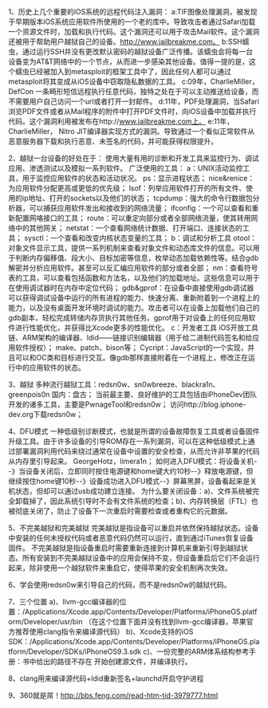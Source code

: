 1、历史上几个重要的iOS系统的远程代码注入漏洞：
	a:TIF图像处理漏洞，被发现于早期版本iOS系统应用软件所使用的一个老的库中。导致攻击者通过Safari加载一个资源文件时，加载和执行代码。这个漏洞还可以用于攻击Mail软件。这个漏洞还被用于帮助用户越狱自己的设备。http://www.jailbreakme.com。
	b:SSH蠕虫，通过运行SSH并没有更改默认密码的越狱设备广泛传播。该蠕虫会将每一台设备变为AT&T网络中的一个节点，从而进一步感染其他设备。值得一提的是，这个蠕虫已经被加入到metasploit的框架工具中了，因此任何人都可以通过metasploit将其变成从iOS设备中窃取隐私数据的工具。
	c:09年，CharlieMiller，DefCon 一条畸形短信远程执行任意代码，独特之处在于可以主动推送给设备，而不需要用户自己访问一个url或者打开一封邮件。
	d:11年，PDF处理漏洞，当Safari浏览PDF文件或者从Mail程序的附件中打开PDF文件时，向iOS设备中加载并执行代码。这个漏洞利用被发布在http://www.jailbreakme.com上。
	e:11年，CharlieMiller， Nitro JIT编译器实现方式的漏洞。导致通过一个看似正常软件从恶意服务器下载和执行恶意、未签名的代码，并可能获得权限提升。

2、越狱一台设备的好处在于：
	使用大量有用的诊断和开发工具来监控行为、调试应用、渗透测试以及模拟一系列软件。
	广泛使用的工具：
	  a：UNIX活动监控工具，用于监控应用软件的状态和活动状况。
		ps：显示进程状态；
		nice&renice：为应用软件分配更高或更低的优先级；
		lsof：列举应用软件打开的所有文件、使用的ip地址、打开的sockets以及他们的状态；
		tcpdump：强大的命令行数据包分析器，可以捕获应用软件发出和接收到的网络流量；
		ifconfig：一个可以查看和重新配置网咯接口的工具；
		route：可以重定向部分或者全部网络流量，使其转用网络中的其他网关；
		netstat：一个查看网络统计数据、打开端口、连接状态的工具；
		sysctl：一个查看和改变内核状态变量的工具；
	  b：调试和分析工具
		otool：对象文件显示工具，提供一系列机制来查看对象文件和动态库文件的信息。可以用于判断内存偏移值、段大小、目标加密等信息，枚举动态加载依赖性等。结合gdb解密并分析应用软件。甚至可以反汇编应用软件的部分或者全部；
		nm：查看符号表的工具，可以查看包括函数和方法名，以及他们的加载地址。这些信息可以用于在使用调试器时在内存中定位代码；
		gdb&gprof：在设备中直接使用gdb调试器可以获得调试设备中运行的所有进程的能力、快速分离、重新附着到一个进程上的能力，以及没有桌面开发环境时调试的能力。攻击者可以在设备上加载他们自己的gdb副本，轻松完成转储内存货执行其他任务。gprof用于对设备上的任何应用软件进行性能优化，并获得比Xcode更多的性能优化。
	  c：开发者工具
		iOS开放工具链、ARM架构的编译器、ldid——链接识别编辑器（用于给二进制代码签名和给应用软件授权）；
		make、patch、bison等；
		Cycript：JavaScript的一个实现，并且可以和OC类和目标进行交互。像gdb那样直接附着在一个进程上，修改正在运行中的应用软件的状态。

3、越狱
	多种流行越狱工具：redsn0w、sn0wbreeze、blackra1n、greenpois0n  国内：盘古；
	当前最主要、良好维护的工具包括由iPhoneDev团队开发的诸多工具，主要是PwnageTool和redsn0w；
	访问http://blog.iphone-dev.org下载redsn0w；

4、DFU模式
	一种低级别诊断模式，也就是所谓的设备故障恢复工具或者设备固件升级工具。由于许多设备的引导ROM存在一系列漏洞，可以在这种低级模式上通过部署漏洞利用代码来绕过通常在设备中设置的安全检查，从而允许非苹果的代码从内存里引导起来。
	GeorgeHotz，limera1n；
	如何进入DFU模式：将设备关机--》当设备关闭后，立即同时按住电源键和home键大约10秒--》释放电源键，但继续按住home键10秒--》设备成功进入DFU模式--》屏幕黑屏，设备看起来是关机状态，但却可以通过usb成功建立连接。
	为什么要关闭设备：a)、文件系统被完全卸载掉了，因此系统引导时不会有文件系统的检查；b)、内存转换层（FTL）也被彻底关闭了，防止了设备下一次重启时需要检查或者重构它的元数据。

5、不完美越狱和完美越狱
	完美越狱是指设备可以重启并依然保持越狱状态。设备中安装的任何未授权代码或者恶意代码仍然可以运行，直到通过iTunes恢复设备固件。
	不完美越狱是指设备重启时需要重新连接到计算机来重新引导到越狱状态。所有安装到不完美越狱设备中的应用会保持不变，但设备重启后它们不会运行起来，除非使用一个越狱软件来重启它，使得苹果的安全机制再次失效。

6、学会使用redsn0w来引导自己的代码，而不是redsn0w的越狱代码。

7、三个位置
	a)、llvm-gcc编译器的位置：/Applications/Xcode.app/Contents/Developer/Platforms/iPhoneOS.platform/Developer/usr/bin  （在这个位置下面并没有找到llvm-gcc编译器，苹果官方推荐使用clang指令来编译源代码）
	b)、Xcode支持的iOS SDK：/Applications/Xcode.app/Contents/Developer/Platforms/iPhoneOS.platform/Developer/SDKs/iPhoneOS9.3.sdk
	c)、一份完整的ARM体系结构参考手册：书中给出的路径不存在
	开始创建源文件，并编译执行。

8、clang用来编译源代码+ldid重新签名+launchd开启守护进程

9、360就是屌！http://bbs.feng.com/read-htm-tid-3979777.html
